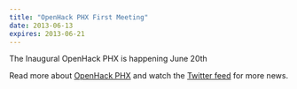 ```yaml
---
title: "OpenHack PHX First Meeting"
date: 2013-06-13
expires: 2013-06-21
---
```


The Inaugural OpenHack PHX is happening June 20th

Read more about [OpenHack PHX](http://openhack.github.io/phoenix/) and watch the [Twitter feed](https://twitter.com/openhackphx) for more news.
